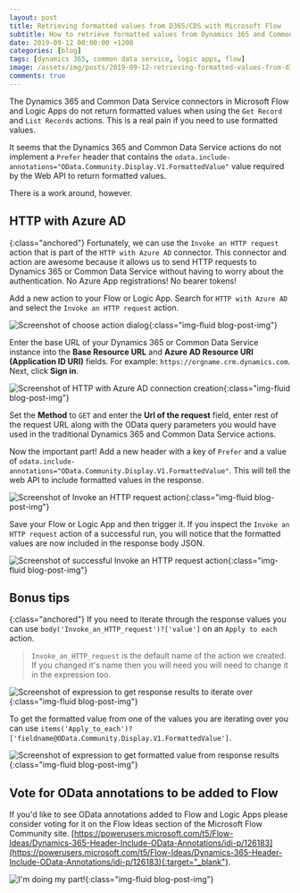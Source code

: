 ```yaml
---
layout: post
title: Retrieving formatted values from D365/CDS with Microsoft Flow
subtitle: How to retrieve formatted values from Dynamics 365 and Common Data Service when using Microsoft Flow or Logic Apps.
date: 2019-09-12 00:00:00 +1200
categories: [blog]
tags: [dynamics 365, common data service, logic apps, flow]
image: /assets/img/posts/2019-09-12-retrieving-formatted-values-from-d365-cds-with-microsoft-flow/image.png
comments: true
---
```


The Dynamics 365 and Common Data Service connectors in Microsoft Flow and Logic Apps do not return formatted values when using the `Get Record` and `List Records` actions. This is a real pain if you need to use formatted values.

It seems that the Dynamics 365 and Common Data Service actions do not implement a `Prefer` header that contains the `odata.include-annotations="OData.Community.Display.V1.FormattedValue"` value required by the Web API to return formatted values.

There is a work around, however.

## HTTP with Azure AD
{:class="anchored"}
Fortunately, we can use the `Invoke an HTTP request` action that is part of the `HTTP with Azure AD` connector. This connector and action are awesome because it allows us to send HTTP requests to Dynamics 365 or Common Data Service without having to worry about the authentication. No Azure App registrations! No bearer tokens!

Add a new action to your Flow or Logic App. Search for `HTTP with Azure AD` and select the `Invoke an HTTP request` action.

![Screenshot of choose action dialog](/assets/img/posts/2019-09-12-retrieving-formatted-values-from-d365-cds-with-microsoft-flow/http-with-azure-ad-1.png "Invoke an HTTP request"){:class="img-fluid blog-post-img"}

Enter the base URL of your Dynamics 365 or Common Data Service instance into the **Base Resource URL** and **Azure AD Resource URI (Application ID URI)** fields. For example: `https://orgname.crm.dynamics.com`. Next, click **Sign in**.

![Screenshot of HTTP with Azure AD connection creation](/assets/img/posts/2019-09-12-retrieving-formatted-values-from-d365-cds-with-microsoft-flow/http-with-azure-ad-2.png "HTTP with Azure AD connection"){:class="img-fluid blog-post-img"}

Set the **Method** to `GET` and enter the **Url of the request** field, enter rest of the request URL along with the OData query parameters you would have used in the traditional Dynamics 365 and Common Data Service actions.

Now the important part! Add a new header with a key of `Prefer` and a value of `odata.include-annotations="OData.Community.Display.V1.FormattedValue"`. This will tell the web API to include formatted values in the response.

![Screenshot of Invoke an HTTP request action](/assets/img/posts/2019-09-12-retrieving-formatted-values-from-d365-cds-with-microsoft-flow/http-with-azure-ad-3.png "Invoke an HTTP request action"){:class="img-fluid blog-post-img"}

Save your Flow or Logic App and then trigger it. If you inspect the `Invoke an HTTP request` action of a successful run, you will notice that the formatted values are now included in the response body JSON.

![Screenshot of successful Invoke an HTTP request action](/assets/img/posts/2019-09-12-retrieving-formatted-values-from-d365-cds-with-microsoft-flow/http-with-azure-ad-4.png "Successful Invoke an HTTP request action"){:class="img-fluid blog-post-img"}

## Bonus tips
{:class="anchored"}
If you need to iterate through the response values you can use `body('Invoke_an_HTTP_request')?['value']` on an `Apply to each` action.

> `Invoke_an_HTTP_request` is the default name of the action we created. If you changed it's name then you will need you will need to change it in the expression too.

![Screenshot of expression to get response results to iterate over](/assets/img/posts/2019-09-12-retrieving-formatted-values-from-d365-cds-with-microsoft-flow/iterate-over-response-results.png "Iterate over response results"){:class="img-fluid blog-post-img"}

To get the formatted value from one of the values you are iterating over you can use `items('Apply_to_each')?['fieldname@OData.Community.Display.V1.FormattedValue']`.

![Screenshot of expression to get formatted value from response results](/assets/img/posts/2019-09-12-retrieving-formatted-values-from-d365-cds-with-microsoft-flow/get-formatted-value-from-response.png "Get formatted value response results"){:class="img-fluid blog-post-img"}

## Vote for OData annotations to be added to Flow

If you'd like to see OData annotations added to Flow and Logic Apps please consider voting for it on the Flow Ideas section of the Microsoft Flow Community site. [https://powerusers.microsoft.com/t5/Flow-Ideas/Dynamics-365-Header-Include-OData-Annotations/idi-p/126183](https://powerusers.microsoft.com/t5/Flow-Ideas/Dynamics-365-Header-Include-OData-Annotations/idi-p/126183){:target="_blank"}.

![I'm doing my part!](https://media.giphy.com/media/YYfEjWVqZ6NDG/source.gif "I'm doing my part!"){:class="img-fluid blog-post-img"}
